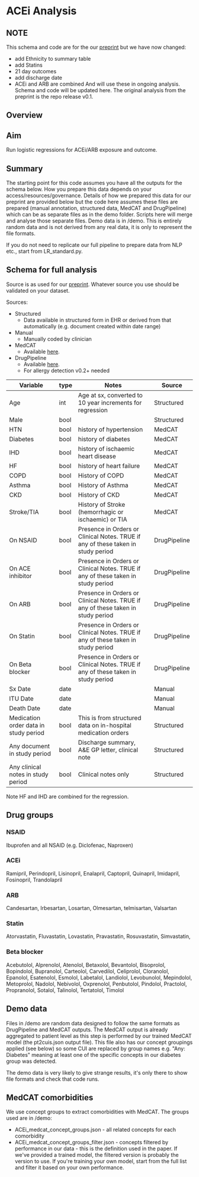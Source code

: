 # ACEi Analysis
## NOTE
This schema and code are for the our [preprint](https://www.researchgate.net/publication/340261837_Treatment_with_ACE-inhibitors_is_not_associated_with_early_severe_SARS-Covid-19_infection_in_a_multi-site_UK_acute_Hospital_Trust?channel=doi&linkId=5e806057a6fdcc139c10467a&showFulltext=true) but
we have now changed:
* add Ethnicity to summary table
* add Statins
* 21 day outcomes
* add discharge date
* ACEi and ARB are combined
And will use these in ongoing analysis. Schema and code will be updated here. The original analysis from the preprint is the repo release v0.1.

## Overview
## Aim
Run logistic regressions for ACEi/ARB exposure and outcome.

## Summary
The starting point for this code assumes you have all the
outputs for the schema below. How you prepare this data depends on your access/resources/governance. Details of how we prepared this
data for our preprint are provided below but the code here assumes these files are prepared (manual annotation, structured data, MedCAT and DrugPipeline) which can be as separate files as in the demo folder. Scripts here will merge and analyse those separate files.
Demo data is in /demo. This is entirely random data and is not derived from any real data, it is only to represent the file formats.

If you do not need to replicate our full pipeline to prepare data from NLP etc., start from LR_standard.py.

## Schema for full analysis
Source is as used for our [preprint](https://www.researchgate.net/publication/340261837_Treatment_with_ACE-inhibitors_is_not_associated_with_early_severe_SARS-Covid-19_infection_in_a_multi-site_UK_acute_Hospital_Trust?channel=doi&linkId=5e806057a6fdcc139c10467a&showFulltext=true).
Whatever source you use should be validated on your dataset.

Sources:
* Structured
  * Data available in structured form in EHR or derived from that automatically (e.g. document created within date range)
* Manual
  * Manually coded by clinician
* MedCAT
  * Available [here](https://github.com/CogStack/MedCAT).
* DrugPipeline
  * Available [here](https://github.com/dbeanm/DrugPipeline).
  * For allergy detection v0.2+ needed

Variable | type | Notes | Source
--- | --- | --- | ---
Age | int | Age at sx, converted to 10 year increments for regression | Structured |
Male | bool | | Structured |
HTN | bool | history of hypertension | MedCAT |
Diabetes | bool | history of diabetes | MedCAT |
IHD | bool | history of ischaemic heart disease | MedCAT |
HF | bool | history of heart failure | MedCAT |
COPD | bool | History of COPD | MedCAT |
Asthma | bool | History of Asthma | MedCAT |
CKD | bool | History of CKD | MedCAT |
Stroke/TIA | bool | History of Stroke (hemorrhagic or ischaemic) or TIA | MedCAT |
On NSAID | bool | Presence in Orders or Clinical Notes. TRUE if any of these taken in study period | DrugPipeline |
On ACE inhibitor | bool | Presence in Orders or Clinical Notes. TRUE if any of these taken in study period | DrugPipeline |
On ARB | bool | Presence in Orders or Clinical Notes. TRUE if any of these taken in study period | DrugPipeline |
On Statin | bool |Presence in Orders or Clinical Notes. TRUE if any of these taken in study period | DrugPipeline |
On Beta blocker | bool | Presence in Orders or Clinical Notes. TRUE if any of these taken in study period | DrugPipeline |
Sx Date | date | | Manual |
ITU Date | date | | Manual |
Death Date | date | | Manual |
Medication order data in study period | bool | This is from structured data on in-hospital medication orders | Structured |
Any document in study period | bool | Discharge summary, A&E GP letter, clinical note | Structured |
Any clinical notes in study period | bool | Clinical notes only | Structured |

Note HF and IHD are combined for the regression.

## Drug groups
### NSAID
Ibuprofen and all NSAID (e.g. Diclofenac, Naproxen)

### ACEi
Ramipril, Perindopril, Lisinopril, Enalapril, Captopril, Quinapril, Imidapril, Fosinopril, Trandolapril

### ARB
Candesartan, Irbesartan, Losartan, Olmesartan, telmisartan, Valsartan

### Statin
Atorvastatin,
Fluvastatin,
Lovastatin,
Pravastatin,
Rosuvastatin,
Simvastatin,

### Beta blocker
Acebutolol,
Alprenolol,
Atenolol,
Betaxolol,
Bevantolol,
Bisoprolol,
Bopindolol,
Bupranolol,
Carteolol,
Carvedilol,
Celiprolol,
Cloranolol,
Epanolol,
Esatenolol,
Esmolol,
Labetalol,
Landiolol,
Levobunolol,
Mepindolol,
Metoprolol,
Nadolol,
Nebivolol,
Oxprenolol,
Penbutolol,
Pindolol,
Practolol,
Propranolol,
Sotalol,
Talinolol,
Tertatolol,
Timolol


## Demo data
Files in /demo are random data designed to follow the same formats as DrugPipeline and MedCAT outputs.
The MedCAT output is already aggregated to patient level as this step is performed by our trained
MedCAT model (the pt2cuis.json output file). This file also has our concept groupings applied (see below) so some CUI are replaced by group names e.g. "Any: Diabetes" meaning at least one of the specific concepts in our diabetes group was detected.

The demo data is very likely to give strange results, it's only there to show file formats and check that code runs.

## MedCAT comorbidities
We use concept groups to extract comorbidities with MedCAT. The groups used are in /demo:
* ACEi_medcat_concept_groups.json - all related concepts for each comorbidity
* ACEi_medcat_concept_groups_filter.json - concepts filtered by performance in our data - this is the definition used in the paper.
If we've provided a trained model, the filtered version is probably the version to use. If you're training your own model, start from the full list and filter it based on your own performance.
